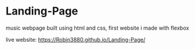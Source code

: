 # Landing-Page

music webpage built using html and css, first website i made with flexbox

live website: https://Robin3880.github.io/Landing-Page/
